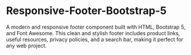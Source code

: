 # Responsive-Footer-Bootstrap-5
A modern and responsive footer component built with HTML, Bootstrap 5, and Font Awesome. This clean and stylish footer includes product links, useful resources, privacy policies, and a search bar, making it perfect for any web project.
